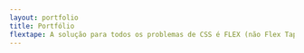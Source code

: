 ```yaml
---
layout: portfolio
title: Portfólio
flextape: A solução para todos os problemas de CSS é FLEX (não Flex Tape, não sou patrocinado)
---
```

